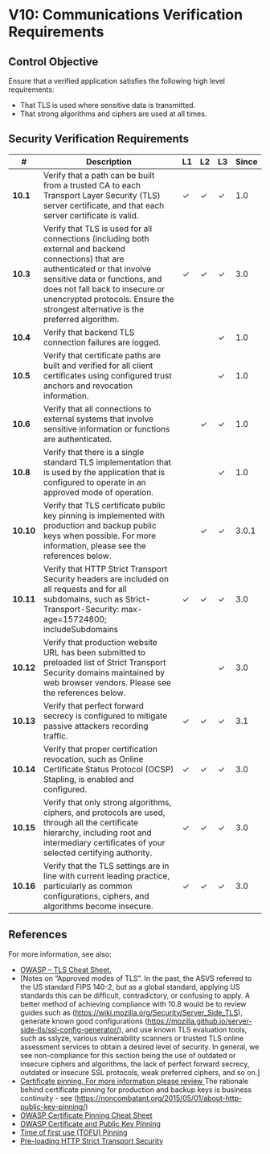 # V10: Communications Verification Requirements

## Control Objective

Ensure that a verified application satisfies the following high level requirements:

* That TLS is used where sensitive data is transmitted.
* That strong algorithms and ciphers are used at all times.


## Security Verification Requirements

| # | Description | L1 | L2 | L3 | Since |
| --- | --- | --- | --- | -- | -- |
| **10.1** | Verify that a path can be built from a trusted CA to each Transport Layer Security (TLS) server certificate, and that each server certificate is valid. | ✓ | ✓ | ✓ | 1.0 |
| **10.3** | Verify that TLS is used for all connections (including both external and backend connections) that are authenticated or that involve sensitive data or functions, and does not fall back to insecure or unencrypted protocols. Ensure the strongest alternative is the preferred algorithm. | ✓ | ✓ | ✓ | 3.0 |
| **10.4** | Verify that backend TLS connection failures are logged. |  |  | ✓ | 1.0 |
| **10.5** | Verify that certificate paths are built and verified for all client certificates using configured trust anchors and revocation information. |  |  | ✓ | 1.0 |
| **10.6** | Verify that all connections to external systems that involve sensitive information or functions are authenticated. |  | ✓ | ✓ | 1.0 |
| **10.8** | Verify that there is a single standard TLS implementation that is used by the application that is configured to operate in an approved mode of operation. |  |  | ✓ | 1.0 |
| **10.10** | Verify that TLS certificate public key pinning is implemented with production and backup public keys when possible. For more information, please see the references below.  |  | ✓ | ✓ | 3.0.1 |
| **10.11** | Verify that HTTP Strict Transport Security headers are included on all requests and for all subdomains, such as Strict-Transport-Security: max-age=15724800; includeSubdomains | ✓ | ✓ | ✓ | 3.0 |
| **10.12** | Verify that production website URL has been submitted to preloaded list of Strict Transport Security domains maintained by web browser vendors. Please see the references below. |  |  | ✓ | 3.0 |
| **10.13** | Verify that perfect forward secrecy is configured to mitigate passive attackers recording traffic. | ✓ | ✓ | ✓ | 3.1 |
| **10.14** | Verify that proper certification revocation, such as Online Certificate Status Protocol (OCSP) Stapling, is enabled and configured. | ✓ | ✓ | ✓ | 3.0 |
| **10.15** | Verify that only strong algorithms, ciphers, and protocols are used, through all the certificate hierarchy, including root and intermediary certificates of your selected certifying authority. | ✓ | ✓ | ✓ | 3.0 |
| **10.16** | Verify that the TLS settings are in line with current leading practice, particularly as common configurations, ciphers, and algorithms become insecure. | ✓ | ✓ | ✓ | 3.0 |



## References

For more information, see also:

* [OWASP – TLS Cheat Sheet. ](https://www.owasp.org/index.php/Transport_Layer_Protection_Cheat_Sheet)
* [Notes on “Approved modes of TLS”. In the past, the ASVS referred to the US standard FIPS 140-2, but as a global standard, applying US standards this can be difficult, contradictory, or confusing to apply. A better method of achieving compliance with 10.8 would be to review guides such as (https://wiki.mozilla.org/Security/Server_Side_TLS), generate known good configurations (https://mozilla.github.io/server-side-tls/ssl-config-generator/), and use known TLS evaluation tools, such as sslyze, various vulnerability scanners or trusted TLS online assessment services to obtain a desired level of security. In general, we see non-compliance for this section being the use of outdated or insecure ciphers and algorithms, the lack of perfect forward secrecy, outdated or insecure SSL protocols, weak preferred ciphers, and so on.]
* [Certificate pinning. For more information please review ](https://tools.ietf.org/html/rfc7469.)The rationale behind certificate pinning for production and backup keys is business continuity - see (https://noncombatant.org/2015/05/01/about-http-public-key-pinning/)
* [OWASP Certificate Pinning Cheat Sheet](https://www.owasp.org/index.php/Pinning_Cheat_Sheet)
* [OWASP Certificate and Public Key Pinning](https://www.owasp.org/index.php/Certificate_and_Public_Key_Pinning)
* [Time of first use (TOFU) Pinning](https://developer.mozilla.org/en/docs/Web/Security/Public_Key_Pinning)
* [Pre-loading HTTP Strict Transport Security](https://www.chromium.org/hsts)
